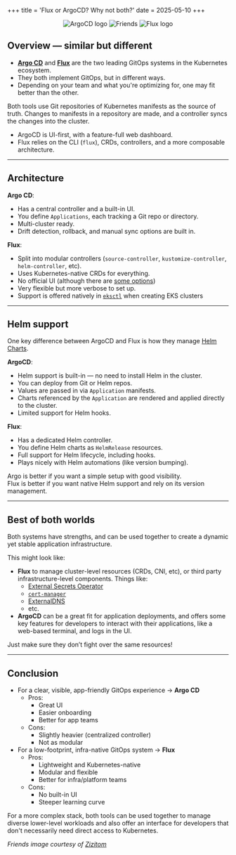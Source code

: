 +++
title = 'Flux or ArgoCD? Why not both?'
date = 2025-05-10
+++


<p align="center">
  <img alt="ArgoCD logo" src="/images/argo-icon-color_resized.png" />
  <img alt="Friends" src="/images/friends.png" />
  <img alt="Flux logo" src="/images/flux-icon-color_resized.png" />
</p>

## Overview — similar but different

* [**Argo CD**](https://argo-cd.readthedocs.io/en/stable/) and [**Flux**](https://fluxcd.io/) are the two leading GitOps systems in the Kubernetes ecosystem.  
* They both implement GitOps, but in different ways.
* Depending on your team and what you're optimizing for, one may fit better than the other.

Both tools use Git repositories of Kubernetes manifests as the source of truth.
Changes to manifests in a repository are made, and a controller syncs the changes into the cluster.

* ArgoCD is UI-first, with a feature-full web dashboard.
* Flux relies on the CLI (`flux`), CRDs, controllers, and a more composable architecture.

---

## Architecture

**Argo CD**:

* Has a central controller and a built-in UI.
* You define `Applications`, each tracking a Git repo or directory.
* Multi-cluster ready.
* Drift detection, rollback, and manual sync options are built in.

**Flux**:

* Split into modular controllers (`source-controller`, `kustomize-controller`, `helm-controller`, etc).
* Uses Kubernetes-native CRDs for everything.
* No official UI (although there are [some options](https://fluxcd.io/ecosystem/#flux-uis--guis))
* Very flexible but more verbose to set up.
* Support is offered natively in [`eksctl`](https://eksctl.io/usage/gitops-v2/) when creating EKS clusters

---

## Helm support

One key difference between ArgoCD and Flux is how they manage [Helm Charts](https://helm.sh/).

**ArgoCD**:

* Helm support is built-in — no need to install Helm in the cluster.
* You can deploy from Git or Helm repos.
* Values are passed in via `Application` manifests.
* Charts referenced by the `Application` are rendered and applied directly to the cluster.
* Limited support for Helm hooks.

**Flux**:

* Has a dedicated Helm controller.
* You define Helm charts as `HelmRelease` resources.
* Full support for Helm lifecycle, including hooks.
* Plays nicely with Helm automations (like version bumping).

Argo is better if you want a simple setup with good visibility.  
Flux is better if you want native Helm support and rely on its version management.

---

## Best of both worlds

Both systems have strengths, and can be used together to create a dynamic yet stable application infrastructure.

This might look like:

* **Flux** to manage cluster-level resources (CRDs, CNI, etc), or third party infrastructure-level components. Things like:
  * [External Secrets Operator](https://external-secrets.io/latest/)
  * [`cert-manager`](https://cert-manager.io/)
  * [ExternalDNS](https://kubernetes-sigs.github.io/external-dns/latest/)
  * etc.
* **ArgoCD** can be a great fit for application deployments, and offers some key features for developers to interact with their applications, like a web-based terminal, and logs in the UI.

Just make sure they don’t fight over the same resources!

---

## Conclusion

* For a clear, visible, app-friendly GitOps experience → **Argo CD**
  * Pros:
    * Great UI
    * Easier onboarding
    * Better for app teams
  * Cons:
    * Slightly heavier (centralized controller)
    * Not as modular
* For a low-footprint, infra-native GitOps system → **Flux**
  * Pros:
    * Lightweight and Kubernetes-native
    * Modular and flexible
    * Better for infra/platform teams
  * Cons:
    * No built-in UI
    * Steeper learning curve

For a more complex stack, both tools can be used together to manage diverse lower-level workloads and also offer an interface for developers that don't necessarily need direct access to Kubernetes.

_Friends image courtesy of [Zizitom](https://zizitom.wixsite.com/doodleart)_
